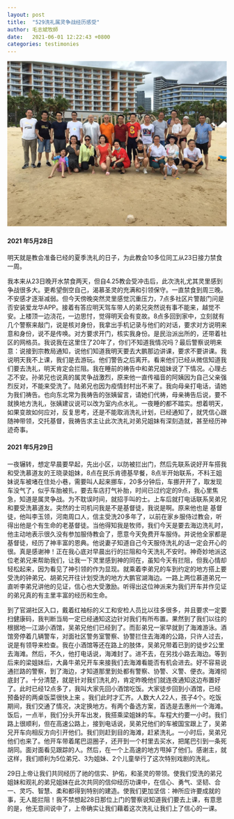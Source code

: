 ```yaml
---
layout: post
title:  "529洗礼属灵争战经历感受"
author: 毛志斌牧師
date:   2021-06-01 12:22:43 +0800
categories: testimonies
---
```


![tghc-baptism-20210529-2](/images/tghc-baptism-20210529-2.jpg)

#### 2021 年5月28日

明天就是教会准备已经的夏季洗礼的日子，为此教会10多位同工从23日接力禁食一周。

我本来从23日晚开水禁食两天，但自4.25教会受冲击后，此次洗礼尤其灵里感到争战很多大。更希望倒空自己，渴慕圣灵的充满和引领保守。一直禁食到周三晚。不安感才逐渐减弱。但今天傍晚突然灵里感觉沉重压力，7点多社区片警敲门问是否安装爱龙华APP。接着有答应明天驾车带人的弟兄突然说有事不能来，越觉不安。上楼顶一边浇花，一边思忖，觉得明天会有变故。8点多回到家中，立刻就有几个警察来敲门，说是核对身份，我拿出手机记录与他们的对话，要求对方说明来意和身份，说不是传唤。对方要求开门，核实我身份。是民治派出所的，还带着社区的网格员。我说我在这里住了20年了，你们不知道我情况吗？最后警察说明来意：说接到宗教局通知，说他们知道我明天要去大鹏那边讲课，要求不要讲课。我说明天我不上课，我们是去游玩。他们警告之后离开。看来他们已经从微信知道我们要去洗礼，明天肯定会拦阻。我在睡前的祷告中和弟兄姐妹说了下情况。心理忐忑不安。孙弟兄也说真的属灵争战激烈，原来他一直传福音的阿姨因为自己父亲强烈反对，不能来受洗了。陆弟兄也因为疫情封村出不来了。我向母亲打电话，请她为我们祷告。也向东北常为我祷告的张姨留言，请她们代祷，母亲祷告后说，要不就换地方洗礼，张姨建议说可以改为室内点水礼。一夜睡的都不踏实。想着明天，如果变故如何应对，反复思考，还是不能取消洗礼计划，已经通知了，就凭信心跟随神带领，交托基督，我祷告求主让此次洗礼对弟兄姐妹有深刻造就，甚至经历神迹奇事。

#### 2021 年5月29日

一夜辗转，想定早晨要早起，先出小区，以防被拦出门，然后先联系说好开车搭我和受洗慕道友的王晓录姐妹，8点在民乐肯德基早餐，8点半开始联系，不料王姐妹说车被堵在住处小巷，需要叫人起来挪车，20多分钟后，车挪开开了，取发现车没气了，似乎车胎被扎，要去车店打气补胎，时间已过约定的9点，我心里焦急，知道是属灵争战。为不耽误时间，就招手叫的士。上车后就打电话联系吴弟兄和要受洗慕道友。突然的士司机问我是不是基督徒，我说是啊。原来他也是 基督徒，他叫李玉领，河南周口人，信主受洗20多年了，以前在家乡服侍过教会，听得出他是个有生命的老基督徒。当他得知我是牧师，我们今天是要去海边洗礼时，他主动地表示很久没有参加服侍教会了，愿意今天免费开车服侍。并说他全家都是基督徒，经历了神丰富的恩典。他说妻子知道自己今天服侍洗礼的话一定会开心的很。真是感谢神！正在我心底对早晨出行的拦阻和今天洗礼不安时。神奇妙地派这位老弟兄来帮助我们，让我一下灵里感到神的同在，虽知今天有拦阻，但我心情却轻松起来，因为看见了神引领的作为显现。就乘着李弟兄的车到约定的地方搭上要受洗的钟弟兄、胡弟兄开往计划受洗的地方大鹏官湖海边。一路上两位慕道弟兄一直听李弟兄讲他的见证，信心也大受激励。听得出这位神派来为我们开车并作见证的弟兄真的有主里丰富的经历和生命。

到了官湖社区入口，戴着红袖标的义工和安检人员比以往多很多，并且要求一定要扫健康码，我判断当局一定已经通知这边针对我们有所布置。果然到了我们以往的根据地—江湖小酒馆，吴弟兄他们已经到了。而彭弟兄一家早就到了海滩游泳。酒馆旁停着几辆警车，对面社区警务室警察、协警拦住去海滩的公路，只许人过去，说是有领导来检查。我在小酒馆等还在路上的肢体，吴弟兄带着已到的徒步2公里去海滩。然后，不久，他打电话说，海滩封了。进不去，在另找小路去海边。等到后来的梁姐妹后，大鼻牛弟兄开车来接我们去海滩看能否有机会进去。好不容易说通拦路的警察，到了海边，才知道那里到处都有警察、协警、义警、便衣。海滩彻底封了。十分清楚，就是针对我们洗礼的，肯定昨晚他们就连夜通知这边布置好了。此时已经12点多了，我叫大家先回小酒馆吃饭。大家徒步回到小酒馆，已经预备好的两桌饭菜很快上来 。我们此时才汇齐。人数大人22人，孩子4个。吃饭期间，我们交通了情况，决定换地方。有两个备选方案，首选是去惠州一个海滩。饭后，一点半，我们分头开车出发，我搭乘梁姐妹的车。车程大约要一小时。我们路上很顺利，但在高速公路上，接到电话说，吴弟兄他们的车被国宝跟上了，吴弟兄开车向相反方向引开他们。我们则赶到目的海滩，赶紧洗礼。一小时后，吴弟兄他们也来了。他开车带着尾巴逗圈子，还开到一个村里去买水，把尾巴引到一条死胡同。面对面看见跟踪的人。然后，在一个上高速的地方甩掉了他们。感谢主，就这样，我们顺利为5位弟兄、3为姐妹、2个儿童举行了这次特别戏剧的洗礼。

29日上帝让我们共同经历了祂的信实、护佑，和圣灵的带领。使我们受洗的弟兄姐妹和观礼的弟兄姐妹在此次共同的信仰经历功课中，在信心、勇气、坚韧、合一、灵巧、智慧、柔和都得到特别的建造。使我们更加坚信：神所应许要成就的事，无人能拦阻！我不禁想起28日那位上门的警察说知道我们要去上课，有意思的是，他无意间说中了，上帝确实让我们藉着这次洗礼让我们上了信心的一课。
